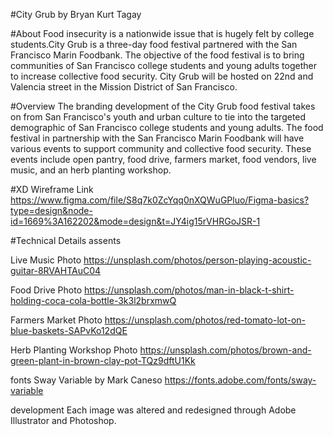 #City Grub
by Bryan Kurt Tagay

#About
Food insecurity is a nationwide issue that is hugely felt by college students.City Grub is a three-day food festival partnered with the San Francisco Marin Foodbank. The objective of the food festival is to bring communities of San Francisco college students and young adults together to increase collective food security. City Grub will be hosted on 22nd and Valencia street in the Mission District of San Francisco. 

#Overview
The branding development of the City Grub food festival takes on from San Francisco's youth and urban culture to tie into the targeted demographic of San Francisco college students and young adults. 
The food festival in partnership with the San Francisco Marin Foodbank will have various events to support community and collective food security. These events include open pantry, food drive, farmers market, food vendors, live music, and an herb planting workshop. 

#XD Wireframe Link
https://www.figma.com/file/S8q7k0ZcYqq0nXQWuGPluo/Figma-basics?type=design&node-id=1669%3A162202&mode=design&t=JY4ig15rVHRGoJSR-1

#Technical Details
assents 

Live Music Photo
https://unsplash.com/photos/person-playing-acoustic-guitar-8RVAHTAuC04

Food Drive Photo
https://unsplash.com/photos/man-in-black-t-shirt-holding-coca-cola-bottle-3k3l2brxmwQ

Farmers Market Photo
https://unsplash.com/photos/red-tomato-lot-on-blue-baskets-SAPvKo12dQE

Herb Planting Workshop Photo
https://unsplash.com/photos/brown-and-green-plant-in-brown-clay-pot-TQz9dftU1Kk

fonts
Sway Variable by Mark Caneso
https://fonts.adobe.com/fonts/sway-variable

development
Each image was altered and redesigned through Adobe Illustrator and Photoshop. 